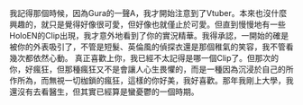 我記得那個時候，因為Gura的一聲A，我才開始注意到了Vtuber。本來也沒什麼興趣的，就只是覺得好像很可愛，但好像也就僅止於可愛。但直到慢慢地有一些HoloEN的Clip出現，我才意外地看到了你的實況精華。我得承認，一開始的確是被你的外表吸引了，不管是短髮、英倫風的偵探衣還是那個稚氣的笑容，我不管看幾次都依然心動。
真正喜歡上你，我已經不太記得是哪一個Clip了。但那次的你，好瘋狂，但那種瘋狂又不是會讓人心生畏懼的，而是一種因為沉浸於自己的所作所為，而無視一切枷鎖的瘋狂，這樣的你好美，我好喜歡。那年我剛上大學，我還沒有去看醫生，但其實已經算是蠻憂鬱的一個時期。